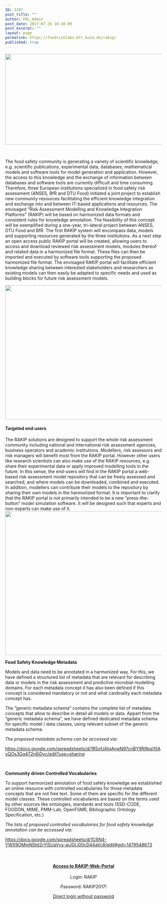 ```yaml
---
ID: 2287
post_title: ""
author: FRL_Admin
post_date: 2017-07-26 10:38:09
post_excerpt: ""
layout: page
permalink: https://foodrisklabs.bfr.bund.de/rakip/
published: true
---
```

<img class="aligncenter size-large wp-image-2304" src="https://foodrisklabs.bfr.bund.de/wp-content/uploads/2017/07/RAKIP-Logo-1024x451.jpg" alt="" width="660" height="291" />

&nbsp;

The food safety community is generating a variety of scientific knowledge, e.g. scientific publications, experimental data, databases, mathematical models and software tools for model generation and application. However, the access to this knowledge and the exchange of information between databases and software tools are currently difficult and time consuming. Therefore, three European institutions specialized in food safety risk assessment (ANSES, BfR and DTU Food) initiated a joint project to establish new community resources facilitating the efficient knowledge integration and exchange into and between IT-based applications and resources. The envisaged “Risk Assessment Modelling and Knowledge Integration Platforms” (RAKIP) will be based on harmonized data formats and consistent rules for knowledge annotation. The feasibility of this concept will be exemplified during a one-year, tri-lateral project between ANSES, DTU Food and BfR. The first RAKIP system will encompass data, models and supporting resources generated by the three institutions. As a next step an open access public RAKIP portal will be created, allowing users to access and download reviewed risk assessment models, modules thereof and related data in a harmonized file format. These files can then be imported and executed by software tools supporting the proposed harmonized file format. The envisaged RAKIP portal will facilitate efficient knowledge sharing between interested stakeholders and researchers as existing models can then easily be adapted to specific needs and used as building blocks for future risk assessment models.

<img class="aligncenter size-full wp-image-2303" src="https://foodrisklabs.bfr.bund.de/wp-content/uploads/2017/07/RAKIP-File-System.png" alt="" width="677" height="431" />
<h4>Targeted end users</h4>
The RAKIP solutions are designed to support the whole risk assessment community including national and international risk assessment agencies, business operators and academic institutions. Modellers, risk assessors and risk managers will benefit most from the RAKIP portal. However other users like research scientists can also make use of the RAKIP resources, e.g. share their experimental data or apply improved modelling tools in the future.
In this sense, the end-users will find in the RAKIP portal a web-based risk assessment model repository that can be freely assessed and searched, and where models can be downloaded, combined and executed. In addition, modellers can contribute their models to the repository by sharing their own models in the harmonized format. It is important to clarify that the RAKIP portal is not primarily intended to be a new “press-the-button” model simulation software. It will be designed such that experts and non-experts can make use of it.

<img class="aligncenter size-full wp-image-2306" src="https://foodrisklabs.bfr.bund.de/wp-content/uploads/2017/07/RAKIP-Model-Sharing.png" alt="" width="580" height="461" />

<strong>Food Safety Knowledge Metadata </strong>

Models and data need to be annotated in a harmonized way. For this, we have defined a structured list of metadata that are relevant for describing data or models in the risk assessment and predictive microbial modelling domains. For each metadata concept it has also been defined if this concept is considered mandatory or not and what cardinality each metadata concept has.

The “generic metadata schema” contains the complete list of metadata concepts that allow to describe in detail all models or data. Appart from the ”generic metadata schema”, we have defined dedicated metadata schema for specific model / data classes, using relevant subset of the generic metadata schema.

<em>The proposed metadata schema can be accessed via:</em>

<a href="https://docs.google.com/spreadsheets/d/1R5ofJAIqAywN97cnBY9R9kqj10AvQOs3Gq472n6iDyc/edit?usp=sharing" target="_blank" rel="noopener">https://docs.google.com/spreadsheets/d/1R5ofJAIqAywN97cnBY9R9kqj10AvQOs3Gq472n6iDyc/edit?usp=sharing</a>

<strong> </strong>

<strong>Community driven Controlled Vocabularies </strong>

To support harmonized annotation of food safety knowledge we established an online resource with controlled vocabularies for those metadata concepts that are not free text. Some of them are specific for the different model classes. These controlled vocabularies are based on the terms used by other sources like ontologies, standards and tools (SSD-CODE, FOODON, MIME, PMM-Lab, OpenFSMR, Bibliographic Ontology Specification, etc.)

<em>The lists of proposed controlled vocabularies for food safety knowledge annotation can be accessed via:</em>

<a href="https://docs.google.com/spreadsheets/d/1C6N4-YWX9OMmNStd2rYlSUaVys-aiJGLj00cD44aVc8/edit#gid=1479548673" target="_blank" rel="noopener">https://docs.google.com/spreadsheets/d/1C6N4-YWX9OMmNStd2rYlSUaVys-aiJGLj00cD44aVc8/edit#gid=1479548673</a>

&nbsp;
<h4 style="text-align: center;"><a href="https://knime.bfrlab.de/com.knime.enterprise.server/#/RAKIP-Web-Portal" target="_blank" rel="noopener">Access to RAKIP-Web-Portal</a></h4>
<p style="text-align: center;">Login: RAKIP</p>
<p style="text-align: center;">Password: RAKIP2017!</p>
<p style="text-align: center;"><a href="https://knime.bfrlab.de/com.knime.enterprise.server/#/RAKIP-Web-Portal/FSKX-Webportal-V2-Demonstrator&amp;user=RAKIP&amp;pw=RAKIP2017!" target="_blank" rel="noopener">Direct login without password</a></p>
&nbsp;